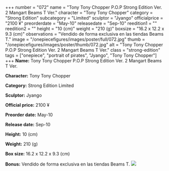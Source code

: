+++
number = "072"
name = "Tony Tony Chopper P.O.P Strong Edition Ver. 2 Mangart Beams T Ver."
character = "Tony Tony Chopper"
category = "Strong Edition"
subcategory = "Limited"
sculptor = "Jyango"
officialprice = "2100 ¥"
preorderdate = "May-10"
releasedate = "Sep-10"
reedition1 = ""
reedition2 = ""
height = "10 (cm)"
weight = "210 (g)"
boxsize = "16.2 x 12.2 x 9.3 (cm)"
observations = "Vendido de forma exclusiva en las tiendas Beams T."
image = "/onepiecefigures/images/poster/full/072.jpg"
thumb = "/onepiecefigures/images/poster/thumb/072.jpg"
alt = "Tony Tony Chopper P.O.P Strong Edition Ver. 2 Mangart Beams T Ver."
class = "strong-edition"
tags = ["onepiece", "portrait of pirates", "Jyango", "Tony Tony Chopper"]
+++
**Name:** Tony Tony Chopper P.O.P Strong Edition Ver. 2 Mangart Beams T Ver.

**Character:** Tony Tony Chopper

**Category:** Strong Edition  Limited 

**Sculptor:** Jyango

**Official price:** 2100 ¥

**Preorder date:** May-10

**Release date:** Sep-10

**Height:** 10 (cm)

**Weight:** 210 (g)

**Box size:** 16.2 x 12.2 x 9.3 (cm)

**Bonus:** Vendido de forma exclusiva en las tiendas Beams T.
<img src="/onepiecefigures/images/poster/thumb/072.jpg">